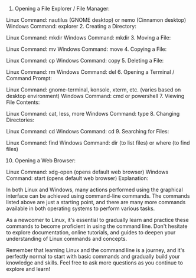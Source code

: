 1. Opening a File Explorer / File Manager:

Linux Command: nautilus (GNOME desktop) or nemo (Cinnamon desktop)
Windows Command: explorer
2. Creating a Directory:

Linux Command: mkdir
Windows Command: mkdir
3. Moving a File:

Linux Command: mv
Windows Command: move
4. Copying a File:

Linux Command: cp
Windows Command: copy
5. Deleting a File:

Linux Command: rm
Windows Command: del
6. Opening a Terminal / Command Prompt:

Linux Command: gnome-terminal, konsole, xterm, etc. (varies based on desktop environment)
Windows Command: cmd or powershell
7. Viewing File Contents:

Linux Command: cat, less, more
Windows Command: type
8. Changing Directories:

Linux Command: cd
Windows Command: cd
9. Searching for Files:

Linux Command: find
Windows Command: dir (to list files) or where (to find files)

10. Opening a Web Browser:

Linux Command: xdg-open (opens default web browser)
Windows Command: start (opens default web browser)
Explanation:

In both Linux and Windows, many actions performed using the graphical interface can be achieved using command-line commands. The commands listed above are just a starting point, and there are many more commands available in both operating systems to perform various tasks.

As a newcomer to Linux, it's essential to gradually learn and practice these commands to become proficient in using the command line. Don't hesitate to explore documentation, online tutorials, and guides to deepen your understanding of Linux commands and concepts.

Remember that learning Linux and the command line is a journey, and it's perfectly normal to start with basic commands and gradually build your knowledge and skills. Feel free to ask more questions as you continue to explore and learn!

